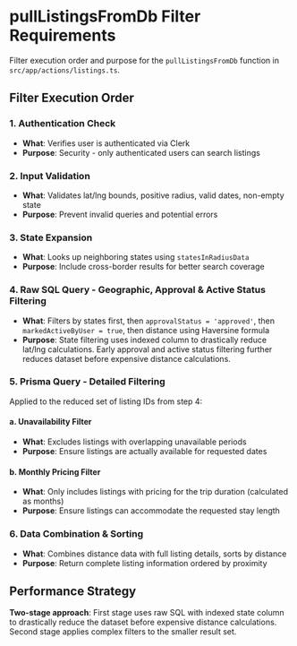 # pullListingsFromDb Filter Requirements

Filter execution order and purpose for the `pullListingsFromDb` function in `src/app/actions/listings.ts`.

## Filter Execution Order

### 1. Authentication Check
- **What**: Verifies user is authenticated via Clerk
- **Purpose**: Security - only authenticated users can search listings

### 2. Input Validation
- **What**: Validates lat/lng bounds, positive radius, valid dates, non-empty state
- **Purpose**: Prevent invalid queries and potential errors

### 3. State Expansion
- **What**: Looks up neighboring states using `statesInRadiusData`
- **Purpose**: Include cross-border results for better search coverage

### 4. Raw SQL Query - Geographic, Approval & Active Status Filtering
- **What**: Filters by states first, then `approvalStatus = 'approved'`, then `markedActiveByUser = true`, then distance using Haversine formula
- **Purpose**: State filtering uses indexed column to drastically reduce lat/lng calculations. Early approval and active status filtering further reduces dataset before expensive distance calculations.

### 5. Prisma Query - Detailed Filtering
Applied to the reduced set of listing IDs from step 4:

#### a. Unavailability Filter
- **What**: Excludes listings with overlapping unavailable periods
- **Purpose**: Ensure listings are actually available for requested dates

#### b. Monthly Pricing Filter  
- **What**: Only includes listings with pricing for the trip duration (calculated as months)
- **Purpose**: Ensure listings can accommodate the requested stay length

### 6. Data Combination & Sorting
- **What**: Combines distance data with full listing details, sorts by distance
- **Purpose**: Return complete listing information ordered by proximity

## Performance Strategy

**Two-stage approach**: First stage uses raw SQL with indexed state column to drastically reduce the dataset before expensive distance calculations. Second stage applies complex filters to the smaller result set.